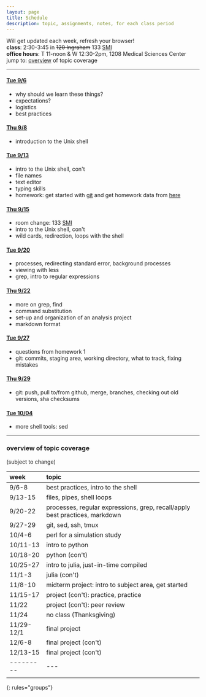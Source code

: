 ```yaml
---
layout: page
title: Schedule
description: topic, assignments, notes, for each class period
---
```


Will get updated each week, refresh your browser!  
**class**: 2:30-3:45 in ~~120 Ingraham~~ 133 [SMI](http://map.wisc.edu/s/dc3243ls)  
**office hours**: T 11-noon & W 12:30-2pm, 1208 Medical Sciences Center  
jump to: <!--: [next class](#tue-96) details or -->
[overview](#overview-of-topic-coverage) of topic coverage

---

#### [Tue 9/6](notes0906.html)

- why should we learn these things?
- expectations?
- logistics
- best practices

#### [Thu 9/8](notes0908.html)

- introduction to the Unix shell

#### [Tue 9/13](notes0913.html)

- intro to the Unix shell, con't
- file names
- text editor
- typing skills
- homework: get started with [git](git.html)
  and get homework data from [here](https://github.com/UWMadison-computingtools/coursedata//tree/master/hw1-snaqTimeTests)

#### [Thu 9/15](notes0915.html)

- room change: 133 [SMI](http://map.wisc.edu/s/dc3243ls)
- intro to the Unix shell, con't
- wild cards, redirection, loops with the shell

#### [Tue 9/20](notes0920.html)

- processes, redirecting standard error, background processes
- viewing with less
- grep, intro to regular expressions

#### [Thu 9/22](notes0922.html)

- more on grep, find
- command substitution
- set-up and organization of an analysis project
- markdown format

#### [Tue 9/27](notes0927.html)

- questions from homework 1
- git: commits, staging area, working directory,
  what to track, fixing mistakes

#### [Thu 9/29](notes0929.html)

- git: push, pull to/from github, merge, branches,
  checking out old versions, sha checksums

#### [Tue 10/04](notes1004.html)

- more shell tools: sed

--------

### overview of topic coverage

(subject to change)

| week    | topic |
|:--------|:------|
| 9/6-8   | best practices, intro to the shell |
| 9/13-15 | files, pipes, shell loops |
| 9/20-22 | processes, regular expressions, grep, recall/apply best practices, markdown |
| 9/27-29 | git, sed, ssh, tmux |
| 10/4-6  | perl for a simulation study |
| 10/11-13| intro to python |
| 10/18-20| python (con't)  |
| 10/25-27| intro to julia, just-in-time compiled |
| 11/1-3  | julia (con't)   |
| 11/8-10 | midterm project: intro to subject area, get started |
| 11/15-17| project (con't): practice, practice |
| 11/22   | project (con't): peer review |
| 11/24   | no class (Thanksgiving) |
| 11/29-12/1| final project |
| 12/6-8  | final project (con't) |
| 12/13-15| final project (con't) |
|---------|---|
|         |   |
{: rules="groups"}
